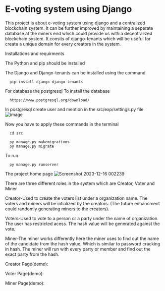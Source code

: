# E-voting system using Django
This project is about e-voting system using django and a centralized blockchain system. It can be further improved by maintaining a seperate database at the miners end which could provide us with a decentralized blockchain system. It consits of django-tenants which will be useful for create a unique domain for every creators in the system. 

Installations and requirments

The Python and pip should be installed

The Django and Django-tenants can be installed using the command

```http
  pip install django django-tenants
```

For database the postgresql
  To install the database

```http
  https://www.postgresql.org/download/
```

In postgresql create user and mention in the src/exp/settings.py file
![image](https://github.com/Raghav-1403/E-voting-system/assets/116968337/5bb0455c-b07d-4b0d-81fb-ba00654827ae)

Now you have to apply these commands in the terminal

```http
  cd src
```
```http
  py manage.py makemigrations
  py manage.py migrate
```
To run
```http
  py manage.py runserver
```





The project home page
![Screenshot 2023-12-16 002239](https://github.com/Raghav-1403/E-voting-system/assets/116968337/ed17d3e0-369f-4532-9f2c-48d6175b0ae0)

There are three different roles in the system which are Creator, Voter and Miner

Creator-Used to create the voters list under a organization name. The voters and miners will be intialized by the creators. (The future enhancment could randomly generating miners to the creators).

Voters-Used to vote to a person or a party under the name of organization. The user has restricted acess. The hash value will be generated against the vote.

Miner-The miner works differently here the miner uses to find out the name of the candidate from the hash value, Which is similar to password cracking in hash. The miner will run with every party or member and find out the exact party from the hash.

Creator Page(demo):


Voter Page(demo):


Miner Page(demo):




